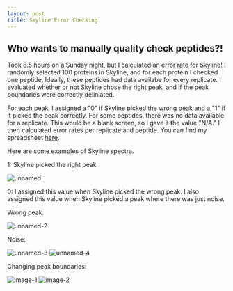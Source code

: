 ```yaml
---
layout: post
title: Skyline Error Checking
---
```


## Who wants to manually quality check peptides?!

Took 8.5 hours on a Sunday night, but I calculated an error rate for Skyline! I randomly selected 100 proteins in Skyline, and for each protein I checked one peptide. Ideally, these peptides had data availabe for every replicate. I evaluated whether or not Skyline chose the right peak, and if the peak boundaries were correctly deliniated.

For each peak, I assigned a "0" if Skyline picked the wrong peak and a "1" if it picked the peak correctly. For some peptides, there was no data available for a replicate. This would be a blank screen, so I gave it the value "N/A." I then calculated error rates per replicate and peptide. You can find my spreadsheet [here](https://github.com/RobertsLab/project-oyster-oa/blob/master/analyses/DNR_Skyline_20170512/error-checking/2017-05-13-error-checking.txt).

Here are some examples of Skyline spectra.

1: Skyline picked the right peak

![unnamed](https://cloud.githubusercontent.com/assets/22335838/26095588/fe990ed2-39d2-11e7-884e-47ad4eb78e2f.png)

0: I assigned this value when Skyline picked the wrong peak. I also assigned this value when Skyline picked a peak where there was just noise.

Wrong peak:

![unnamed-2](https://cloud.githubusercontent.com/assets/22335838/26095636/26fcdaca-39d3-11e7-8421-4978949643e6.png)

Noise:

![unnamed-3](https://cloud.githubusercontent.com/assets/22335838/26095664/3d39dcc0-39d3-11e7-9509-812cea8e71b2.png)
![unnamed-4](https://cloud.githubusercontent.com/assets/22335838/26095663/3d344e4a-39d3-11e7-8462-575fb39ec5d4.png)

Changing peak boundaries:

![image-1](https://cloud.githubusercontent.com/assets/22335838/26095486/ab73308e-39d2-11e7-8528-011a414c7776.png)
![image-2](https://cloud.githubusercontent.com/assets/22335838/26095487/aba13ee8-39d2-11e7-93d0-42a1b0043b89.png)
